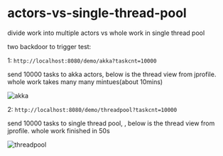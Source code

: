 # actors-vs-single-thread-pool
divide work into multiple actors vs whole work in single thread pool


two backdoor to trigger test:

1: `http://localhost:8080/demo/akka?taskcnt=10000`

send 10000 tasks to akka actors, below is the thread view from jprofile. whole work takes many many mintues(about 10mins)

![akka](https://user-images.githubusercontent.com/1506580/38158714-859504e6-34cc-11e8-9adf-2a11ba924d52.png)

2: `http://localhost:8080/demo/threadpool?taskcnt=10000`

send 10000 tasks to single thread pool, , below is the thread view from jprofile. whole work finished in 50s

![threadpool](https://user-images.githubusercontent.com/1506580/38158662-a02c9ebe-34cb-11e8-9fa5-8cba3ffeb997.png)
